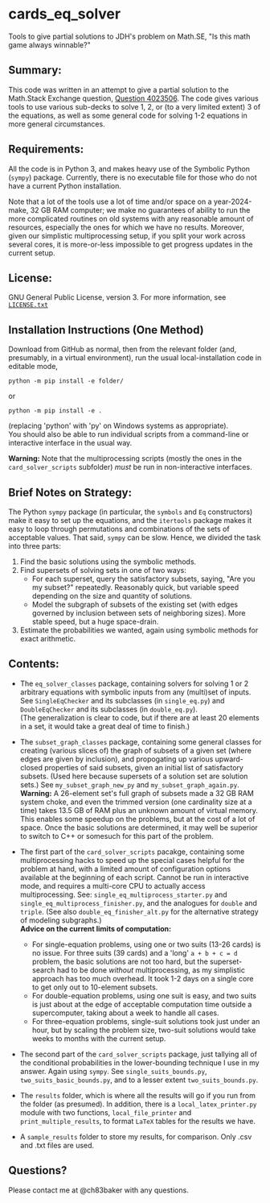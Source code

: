 # cards_eq_solver

Tools to give partial solutions to JDH's problem on Math.SE, "Is this math game always winnable?"

## Summary:

This code was written in an attempt to give a partial solution to the Math.Stack Exchange question, 
[Question 4023506](https://math.stackexchange.com/questions/4023546/is-this-math-game-always-winnable).
The code gives various tools to use various sub-decks to solve 1, 2, or (to a very limited extent) 3 of the equations,
as well as some general code for solving 1-2 equations in more general circumstances.

## Requirements:

All the code is in Python 3, and makes heavy use of the Symbolic Python (`sympy`) package.  Currently, there is no
executable file for those who do not have a current Python installation.  

Note that a lot of the tools use a lot of time and/or space on a year-2024-make, 32 GB RAM computer;
we make no guarantees of ability to run the more complicated routines on old systems with any reasonable amount
of resources, especially the ones for which we have no results.  Moreover, given our simplistic multiprocessing setup,
if you split your work across several cores, it is more-or-less impossible to get progress updates in the current setup.

## License:

GNU General Public License, version 3.  For more information, see [`LICENSE.txt`](/LICENSE.txt)

## Installation Instructions (One Method)

Download from GitHub as normal, then from the relevant folder (and, presumably, in a virtual environment),
run the usual local-installation code in editable mode,

    python -m pip install -e folder/

or 

    python -m pip install -e .

(replacing 'python' with 'py' on Windows systems as appropriate).  
You should also be able to run individual scripts from a command-line or interactive interface in the usual way.

**Warning:**  Note that the multiprocessing scripts (mostly the ones in the `card_solver_scripts` subfolder) *must* be run
in non-interactive interfaces.

## Brief Notes on Strategy:

The Python `sympy` package (in particular, the `symbols` and `Eq` constructors) make it easy to set up the equations, and the
`itertools` package makes it easy to loop through permutations and combinations of the sets of acceptable values.
That said, `sympy` can be slow.  Hence, we divided the task into three parts:

1.  Find the basic solutions using the symbolic methods.
2.  Find supersets of solving sets in one of two ways:
    - For each superset, query the satisfactory subsets, saying, "Are you my subset?" repeatedly.
    Reasonably quick, but variable speed depending on the size and quantity of solutions.
    - Model the subgraph of subsets of the existing set (with edges governed by inclusion between sets of neighboring sizes).
    More stable speed, but a huge space-drain.
3.  Estimate the probabilities we wanted, again using symbolic methods for exact arithmetic.

## Contents:

* The `eq_solver_classes` package, containing solvers for solving 1 or 2 arbitrary equations with symbolic inputs from any (multi)set of inputs.  See `SingleEqChecker` and its subclasses (in `single_eq.py`) and `DoubleEqChecker` and its
subclasses (in `double_eq.py`).  
(The generalization is clear to code, but if there are at least 20 elements in a set,
it would take a great deal of time to finish.)

* The `subset_graph_classes` package, containing some general classes for creating (various slices of) the graph of subsets of a given set (where edges are given by inclusion), and
propogating up various upward-closed properties of said subsets, given an initial list of satisfactory subsets.  (Used here because supersets of a solution set are solution sets.)  See `my_subset_graph_new_py` and `my_subset_graph_again.py`.
**Warning:** A 26-element set's full graph of subsets made a 32 GB RAM system choke, and even the trimmed version (one cardinality
size at a time) takes 13.5 GB of RAM plus an unknown amount of virtual memory.  This enables some speedup on the problems, but at the
cost of a lot of space.  Once the basic solutions are determined, it may well be superior to switch to C++ or somesuch for this part
of the problem.

* The first part of the `card_solver_scripts` pacakge, containing some multiprocessing hacks to speed up the special cases helpful
for the problem at hand, with a limited amount of configuration
options available at the beginning of each script.  Cannot be run in interactive mode, and requires a multi-core CPU to actually
access multiprocessing.  See: `single_eq_multiprocess_starter.py` and `single_eq_multiprocess_finisher.py`, and the analogues for `double` and `triple`.  (See also `double_eq_finisher_alt.py` for the alternative strategy of modeling subgraphs.)  
**Advice on the current limits of computation:**
    * For single-equation problems, using one or two suits (13-26 cards) is no issue.  For three suits (39 cards) and a 'long' `a + b + c = d` problem,
    the basic solutions are not too hard, but the superset-search had to be done *without* multiprocessing, as my simplistic approach has too much overhead.  It took 1-2 days on a single core to get only out to 10-element subsets.
    * For double-equation problems, using one suit is easy, and two suits is just about at the edge of acceptable computation time
    outside a supercomputer, taking about a week to handle all cases.
    * For three-equation problems, single-suit solutions took just under an hour, but by scaling the problem size, two-suit solutions would take weeks to months with the current setup.

* The second part of the `card_solver_scripts` package, just tallying all of the conditional probabilities in the lower-bounding technique I use in my answer.  Again using `sympy`.  See `single_suits_bounds.py`, `two_suits_basic_bounds.py`, and to a lesser extent `two_suits_bounds.py`.

* The `results` folder, which is where all the results will go if you run from the folder (as presumed).  In addition, there is a `local_latex_printer.py` module with two functions, `local_file_printer` and `print_multiple_results`, to format `LaTeX` tables for the results we have.

* A `sample_results` folder to store my results, for comparison.  Only .csv and .txt files are used.  

## Questions?

Please contact me at @ch83baker with any questions.